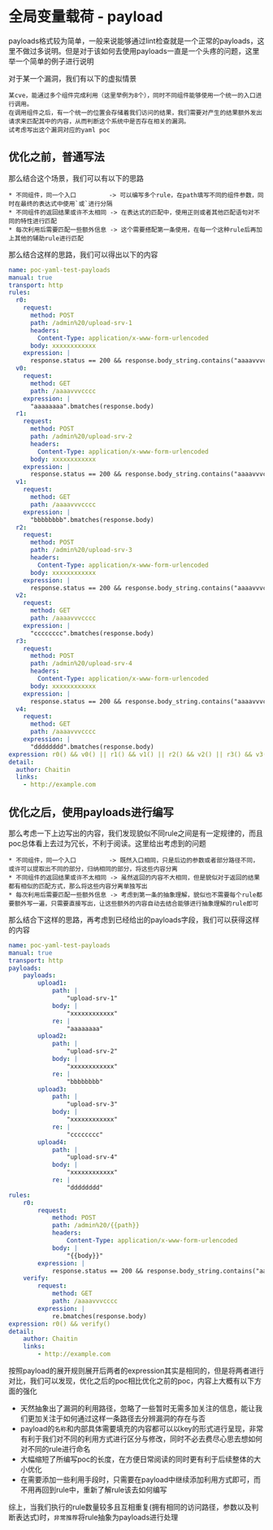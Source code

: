 # 全局变量载荷 - payload

payloads格式较为简单，一般来说能够通过lint检查就是一个正常的payloads，这里不做过多说明。但是对于该如何去使用payloads一直是一个头疼的问题，这里举一个简单的例子进行说明

对于某一个漏洞，我们有以下的虚拟情景

```text
某cve，能通过多个组件完成利用（这里举例为8个），同时不同组件能够使用一个统一的入口进行调用。
在调用组件之后，有一个统一的位置会存储着我们访问的结果，我们需要对产生的结果额外发出请求来匹配其中的内容，从而判断这个系统中是否存在相关的漏洞。
试考虑写出这个漏洞对应的yaml poc
```

## 优化之前，普通写法

那么结合这个场景，我们可以有以下的思路

```text
* 不同组件，同一个入口         -> 可以编写多个rule，在path填写不同的组件参数，同时在最终的表达式中使用`或`进行分隔
* 不同组件的返回结果或许不太相同 -> 在表达式的匹配中，使用正则或者其他匹配语句对不同的特性进行匹配
* 每次利用后需要匹配一些额外信息 -> 这个需要搭配第一条使用，在每一个这种rule后再加上其他的辅助rule进行匹配
```

那么结合这样的思路，我们可以得出以下的内容

```yaml
name: poc-yaml-test-payloads
manual: true
transport: http
rules:
  r0:
    request:
      method: POST
      path: /admin%20/upload-srv-1
      headers:
        Content-Type: application/x-www-form-urlencoded
      body: xxxxxxxxxxxx
    expression: |
      response.status == 200 && response.body_string.contains("aaaavvvcccc")
  v0:
    request:
      method: GET
      path: /aaaavvvcccc
    expression: |
      "aaaaaaaa".bmatches(response.body)
  r1:
    request:
      method: POST
      path: /admin%20/upload-srv-2
      headers:
        Content-Type: application/x-www-form-urlencoded
      body: xxxxxxxxxxxx
    expression: |
      response.status == 200 && response.body_string.contains("aaaavvvcccc")
  v1:
    request:
      method: GET
      path: /aaaavvvcccc
    expression: |
      "bbbbbbbb".bmatches(response.body)
  r2:
    request:
      method: POST
      path: /admin%20/upload-srv-3
      headers:
        Content-Type: application/x-www-form-urlencoded
      body: xxxxxxxxxxxx
    expression: |
      response.status == 200 && response.body_string.contains("aaaavvvcccc")
  v2:
    request:
      method: GET
      path: /aaaavvvcccc
    expression: |
      "cccccccc".bmatches(response.body)
  r3:
    request:
      method: POST
      path: /admin%20/upload-srv-4
      headers:
        Content-Type: application/x-www-form-urlencoded
      body: xxxxxxxxxxxx
    expression: |
      response.status == 200 && response.body_string.contains("aaaavvvcccc")
  v4:
    request:
      method: GET
      path: /aaaavvvcccc
    expression: |
      "dddddddd".bmatches(response.body)
expression: r0() && v0() || r1() && v1() || r2() && v2() || r3() && v3()
detail:
  author: Chaitin
  links:
    - http://example.com
```

## 优化之后，使用payloads进行编写

那么考虑一下上边写出的内容，我们发现貌似不同rule之间是有一定规律的，而且poc总体看上去过为冗长，不利于阅读。这里给出考虑到的问题

```text
* 不同组件，同一个入口         -> 既然入口相同，只是后边的参数或者部分路径不同，或许可以提取出不同的部分，归纳相同的部分，将这些内容分离
* 不同组件的返回结果或许不太相同 -> 虽然返回的内容不大相同，但是貌似对于返回的结果都有相似的匹配方式，那么将这些内容分离单独写出
* 每次利用后需要匹配一些额外信息 -> 考虑到第一条的抽象理解，貌似也不需要每个rule都要额外写一遍，只需要直接写出，让这些额外的内容自动去结合能够进行抽象理解的rule即可
```

那么结合下这样的思路，再考虑到已经给出的payloads字段，我们可以获得这样的内容
```yaml
name: poc-yaml-test-payloads
manual: true
transport: http
payloads:
	payloads:
		upload1:
			path: |
				"upload-srv-1"
			body: |
				"xxxxxxxxxxxx"
			re: |
				"aaaaaaaa"
		upload2:
			path: |
				"upload-srv-2"
			body: |
				"xxxxxxxxxxxx"
			re: |
				"bbbbbbbb"
		upload3:
			path: |
				"upload-srv-3"
			body: |
				"xxxxxxxxxxxx"
			re: |
				"cccccccc"
		upload4:
			path: |
				"upload-srv-4"
			body: |
				"xxxxxxxxxxxx"
			re: |
				"dddddddd"
rules:
	r0:
		request:
			method: POST
			path: /admin%20/{{path}}
			headers:
				Content-Type: application/x-www-form-urlencoded
			body: |
				"{{body}}"
		expression: |
			response.status == 200 && response.body_string.contains("aaaavvvcccc")
	verify:
		request:
			method: GET
			path: /aaaavvvcccc
		expression: |
			re.bmatches(response.body)
expression: r0() && verify()
detail:
	author: Chaitin
	links:
		- http://example.com
```

按照payload的展开规则展开后两者的expression其实是相同的，但是将两者进行对比，我们可以发现，优化之后的poc相比优化之前的poc，内容上大概有以下方面的强化

- 天然抽象出了漏洞的利用路径，忽略了一些暂时无需多加关注的信息，能让我们更加关注于如何通过这样一条路径去分辨漏洞的存在与否
- payload的`名称`和内部具体需要填充的内容都可以以key的形式进行呈现，非常有利于我们对不同的利用方式进行区分与修改，同时不必去费尽心思去想如何对不同的rule进行命名
- 大幅缩短了所编写poc的长度，在方便日常阅读的同时更有利于后续整体的大小优化
- 在需要添加一些利用手段时，只需要在payload中继续添加利用方式即可，而不用再回到rule中，重新了解rule该去如何编写

综上，当我们执行的rule数量较多且互相重复(拥有相同的访问路径，参数以及判断表达式)时，`非常推荐`将rule抽象为payloads进行处理
